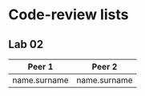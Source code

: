 # Code-review lists

## Lab 02

| Peer 1                    | Peer 2                |
| ------------------------- | --------------------- |
| name.surname              | name.surname          |
